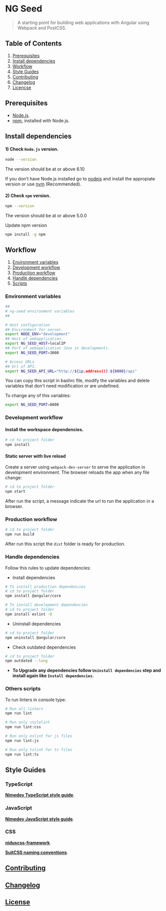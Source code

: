 # NG Seed

> A starting point for building web applications with Angular using Webpack and PostCSS.


## Table of Contents

  1. [Prerequisites](#prerequisites)
  1. [Install dependencies](#install-dependencies)
  1. [Workflow](#workflow)
  1. [Style Guides](#style-guides)
  1. [Contributing](#contributing)
  1. [Changelog](#changelog)
  1. [Licencse](#license)


## Prerequisites

- [Node.js](https://nodejs.org/en/download/).
- [npm](https://www.npmjs.com/), installed with Node.js.


## Install dependencies

#### 1) Check `Node.js` version.

```sh
node --version
```
The version should be at or above 6.10

If you don't have Node.js installed go to [nodejs](https://nodejs.org/en/download/) and install the appropiate version or use [nvm](http://www.sergiolepore.net/2014/06/30/nvm-instalando-y-usando-node-version-manager/) (Recommended).

#### 2) Check `npm` version.

```sh
npm --version
```
The version should be at or above 5.0.0

Update npm version

```sh
npm install -g npm
```


## Workflow

  1. [Environment variables](#environment-variables)
  1. [Development workflow](#development-workflow)
  1. [Production workflow](#production-workflow)
  1. [Handle dependencies](#handle-dependencies)
  1. [Scripts](#others-scripts)

### Environment variables

```sh
##
# ng-seed environment variables
##

# Host configuration
## Environment for server.
export NODE_ENV="development"
## Host of webapplication.
export NG_SEED_HOST=localIP
## Port of webapplication (Use in development).
export NG_SEED_PORT=3000

# Access URLs
## Url of API.
export NG_SEED_API_URL="http://${ip.address()}:${8080}/api"
```

You can copy this script in bashrc file, modify the variables and delete variables that don't need modification or are undefined.

To change any of this variables:

```sh
export NG_SEED_PORT=8000
```

### Development workflow

#### Install the workspace dependencies.

```sh
# cd to project folder
npm install
```

#### Static server with live reload
Create a server using `webpack-dev-server` to serve the application in development environment.
The browser reloads the app when any file change:

```sh
# cd to project folder
npm start
```

After run the script, a message indicate the url to run the application in a browser.

### Production workflow

```sh
# cd to project folder
npm run build
```

After run this script the `dist` folder is ready for production.

### Handle dependencies
Follow this rules to update dependencies:

- Install dependencies

```sh
# To install production dependencies
# cd to project folder
npm install @angular/core

# To install development dependencies
# cd to project folder
npm install eslint -D
```

- Uninstall dependencies

```sh
# cd to project folder
npm uninstall @angular/core
```

- Check outdated dependencies

```sh
# cd to project folder
npm outdated --long
```

- **To Upgrade any dependencies follow `Uninstall dependencies` step and install again like `Install dependencies`.**

### Others scripts

To run linters in console type:

```sh
# Run all linters
npm run lint

# Run only stylelint
npm run lint:css

# Run only eslint for js files
npm run lint:js

# Run only tslint for ts files
npm run lint:ts
```


## Style Guides

### TypeScript

**[Nimedev TypeScript style guide](https://github.com/nimedev/typescript)**.

### JavaScript

**[Nimedev JavaScript style guide](https://github.com/nimedev/javascript)**.

### CSS

**[niduscss-framework](https://github.com/nimedev/niduscss-framework)**.

**[SuitCSS naming conventions](https://github.com/suitcss/suit/blob/master/doc/naming-conventions.md)**.


## [Contributing](CONTRIBUTING.md)


## [Changelog](CHANGELOG.md)


## [License](LICENSE.md)
